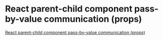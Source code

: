 # React parent-child component pass-by-value communication (props)
[React parent-child component pass-by-value communication (props)](https://aiwithcloud.com/2022/09/19/react_parent_child_component_pass_by_value_communication_props/)